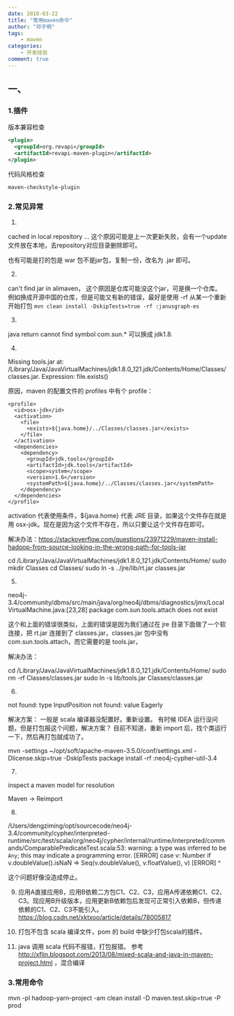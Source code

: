 ```yaml
---
date: 2018-03-22
title: "常用maven命令"
author: "邓子明"
tags:
    - maven
categories:
    - 开发经验
comment: true
---
```


## 



## 一、

### 1.插件


版本兼容检查
```xml
<plugin>
  <groupId>org.revapi</groupId>
  <artifactId>revapi-maven-plugin</artifactId>
</plugin>
```

代码风格检查
```xml
maven-checkstyle-plugin
```

### 

### 2.常见异常

1. 
cached in local repository ...
这个原因可能是上一次更新失败，会有一个update文件放在本地，去repository对应目录删除即可。

也有可能是打的包是 war 包不是jar包，复制一份，改名为 .jar 即可。

2. 
can't find jar in alimaven， 这个原因是仓库可能没这个jar，可是换一个仓库。
例如换成开源中国的仓库，但是可能又有新的错误，最好是使用 -rf 从某一个重新开始打包 `mvn clean install -DskipTests=true -rf :janusgraph-es` 

3. 
java return cannot find symbol com.sun.*
可以换成 jdk1.8.

4. 
Missing tools.jar at: /Library/Java/JavaVirtualMachines/jdk1.8.0_121.jdk/Contents/Home/Classes/classes.jar. Expression: file.exists()

原因，maven 的配置文件的 profiles 中有个 profile：
```
<profile>
  <id>osx-jdk</id>
  <activation>
    <file>
      <exists>${java.home}/../Classes/classes.jar</exists>
    </file>
  </activation>
  <dependencies>
    <dependency>
      <groupId>jdk.tools</groupId>
      <artifactId>jdk.tools</artifactId>
      <scope>system</scope>
      <version>1.6</version>
      <systemPath>${java.home}/../Classes/classes.jar</systemPath>
    </dependency>
  </dependencies>
</profile>
```

activation 代表使用条件，${java.home} 代表 JRE 目录，如果这个文件存在就是用 osx-jdk。现在是因为这个文件不存在，所以只要让这个文件存在即可。

解决办法：https://stackoverflow.com/questions/23971229/maven-install-hadoop-from-source-looking-in-the-wrong-path-for-tools-jar

cd /Library/Java/JavaVirtualMachines/jdk1.8.0_121.jdk/Contents/Home/
sudo mkdir Classes
cd Classes/
sudo ln -s ../jre/lib/rt.jar classes.jar


5. 
neo4j-3.4/community/dbms/src/main/java/org/neo4j/dbms/diagnostics/jmx/LocalVirtualMachine.java:[23,28] package com.sun.tools.attach does not exist

这个和上面的错误很类似，上面的错误是因为我们通过在 jre 目录下面做了一个软连接，把 rt.jar 连接到了 classes.jar，classes.jar 包中没有 com.sun.tools.attach，而它需要的是 tools.jar，

解决办法：

cd /Library/Java/JavaVirtualMachines/jdk1.8.0_121.jdk/Contents/Home/
sudo rm -rf Classes/classes.jar
sudo ln -s lib/tools.jar Classes/classes.jar

6. 

not found: type InputPosition
not found: value Eagerly

解决方案：
一般是 scala 编译器没配置好。重新设置。
有时候 IDEA 运行没问题，但是打包报这个问题，解决方案？
目前不知道，重新 import 后，找个类运行一下，然后再打包就成功了。


mvn -settings ~/opt/soft/apache-maven-3.5.0/conf/settings.xml -Dlicense.skip=true -DskipTests package install -rf :neo4j-cypher-util-3.4


7. 
inspect a maven model for resolution

Maven -> Reimport 

8. 
/Users/dengziming/opt/sourcecode/neo4j-3.4/community/cypher/interpreted-runtime/src/test/scala/org/neo4j/cypher/internal/runtime/interpreted/commands/ComparablePredicateTest.scala:53: warning: a type was inferred to be `Any`; this may indicate a programming error.
[ERROR]     case v: Number if v.doubleValue().isNaN => Seq(v.doubleValue(), v.floatValue(), v)
[ERROR]          ^

这个问题好像没造成停止。

9. 应用A直接应用B，应用B依赖二方包C1、C2、C3，应用A传递依赖C1、C2、C3。现应用B升级版本，应用更新B依赖包后发现可正常引入依赖B，但传递依赖的C1、C2、C3不能引入。 
　　
https://blog.csdn.net/xktxoo/article/details/78005817

10. 打包不包含 scala 编译文件，pom 的 build 中缺少打包scala的插件。

11. java 调用 scala 代码不报错，打包报错。
参考 http://xflin.blogspot.com/2013/08/mixed-scala-and-java-in-maven-project.html ，混合编译

### 3.常用命令

mvn -pl hadoop-yarn-project -am clean install -D maven.test.skip=true -P prod



